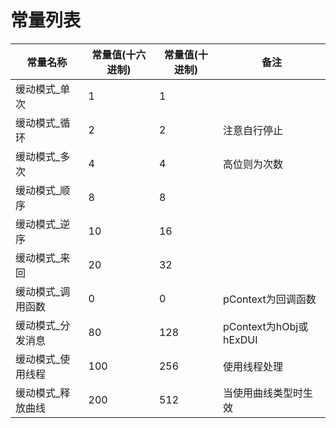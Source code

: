 # 常量列表
| 常量名称          | 常量值(十六进制) | 常量值(十进制) | 备注                   |
| ----------------- | ---------------- | -------------- | ---------------------- |
| 缓动模式_单次     | 1                | 1              |                        |
| 缓动模式_循环     | 2                | 2              | 注意自行停止           |
| 缓动模式_多次     | 4                | 4              | 高位则为次数           |
| 缓动模式_顺序     | 8                | 8              |                        |
| 缓动模式_逆序     | 10               | 16             |                        |
| 缓动模式_来回     | 20               | 32             |                        |
| 缓动模式_调用函数 | 0                | 0              | pContext为回调函数     |
| 缓动模式_分发消息 | 80               | 128            | pContext为hObj或hExDUI |
| 缓动模式_使用线程 | 100              | 256            | 使用线程处理           |
| 缓动模式_释放曲线 | 200              | 512            | 当使用曲线类型时生效   |